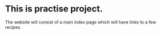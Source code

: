 # This is practise project.
The website will consist of a main index page which will have links
to a few recipes.
